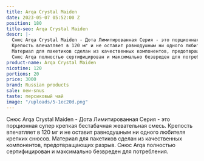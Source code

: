 ```yaml
---
title: Arqa Crystal Maiden
date: 2023-05-07 05:52:00 Z
position: 180
title-seo: Arqa Crystal Maiden
descr: |-
  Снюс Arqa Crystal Maiden - Дота Лимитированная Серия - это порционная супер крепкая бестабачная жевательная смесь.
  Крепость впечатляет в 120 мг и не оставит равнодушным ни одного любителя крепких снюсов.
  Материал для пакетиков сделан из качественных компонентов, предотвращающих разрыв.
  Снюс Arqa полностью сертифицирован и максимально безвреден для потребления.
product-name: Arqa Crystal Maiden
nicotine: 120
portions: 20
price: 3000
brand: Russian products
sale: new-snus
taste: персиковый чай
image: "/uploads/5-1ec20d.png"
---
```


Снюс Arqa Crystal Maiden - Дота Лимитированная Серия - это порционная супер крепкая бестабачная жевательная смесь.
Крепость впечатляет в 120 мг и не оставит равнодушным ни одного любителя крепких снюсов.
Материал для пакетиков сделан из качественных компонентов, предотвращающих разрыв.
Снюс Arqa полностью сертифицирован и максимально безвреден для потребления.